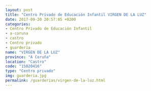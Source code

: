 ```yaml
---
layout: post
title: "Centro Privado de Educación Infantil VIRGEN DE LA LUZ"
date: 2017-09-20 20:57:05 +0200
categories:
- Centro Privado de Educación Infantil
- a-coruna
- castro
- Centro privado
- guarderia
name: "VIRGEN DE LA LUZ"
province: "A Coruña"
location: "Castro"
code: "15020416"
type: "Centro privado"
img: guarderia.jpg
permalink: /guarderias/virgen-de-la-luz.html
---
```

